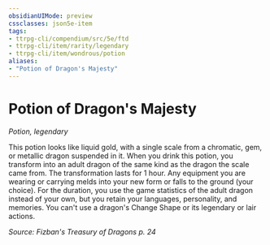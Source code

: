 ```yaml
---
obsidianUIMode: preview
cssclasses: json5e-item
tags:
- ttrpg-cli/compendium/src/5e/ftd
- ttrpg-cli/item/rarity/legendary
- ttrpg-cli/item/wondrous/potion
aliases: 
- "Potion of Dragon's Majesty"
---
```

# Potion of Dragon's Majesty
*Potion, legendary*  



This potion looks like liquid gold, with a single scale from a chromatic, gem, or metallic dragon suspended in it. When you drink this potion, you transform into an adult dragon of the same kind as the dragon the scale came from. The transformation lasts for 1 hour. Any equipment you are wearing or carrying melds into your new form or falls to the ground (your choice). For the duration, you use the game statistics of the adult dragon instead of your own, but you retain your languages, personality, and memories. You can't use a dragon's Change Shape or its legendary or lair actions.

*Source: Fizban's Treasury of Dragons p. 24*